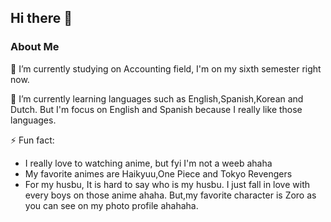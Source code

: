 ## Hi there 👋

### About Me
🔭 I’m currently studying on Accounting field, I'm on my sixth semester right now.

🌱 I’m currently learning languages such as English,Spanish,Korean and Dutch. But I'm focus on English and Spanish because I really like those languages.

⚡ Fun fact: 
- I really love to watching anime, but fyi I'm not a weeb ahaha
- My favorite animes are Haikyuu,One Piece and Tokyo Revengers
- For my husbu, It is hard to say who is my husbu. I just fall in love with every boys on those anime ahaha. But,my favorite character is Zoro as you can see on my photo profile ahahaha.



<!--
**ElgaAisyaroh/ElgaAisyaroh** is a ✨ _special_ ✨ repository because its `README.md` (this file) appears on your GitHub profile.

Here are some ideas to get you started:
About Me
- 🔭 I’m currently working on ...
- 🌱 I’m currently learning ...
- 👯 I’m looking to collaborate on ...
- 🤔 I’m looking for help with ...
- 💬 Ask me about ...
- 📫 How to reach me: ...
- 😄 Pronouns: ...
- ⚡ Fun fact: ...
-->
